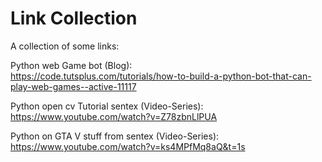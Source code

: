 # Link Collection

A collection of some links:

Python web Game bot (Blog): </br>
https://code.tutsplus.com/tutorials/how-to-build-a-python-bot-that-can-play-web-games--active-11117

Python open cv Tutorial sentex (Video-Series): </br>
https://www.youtube.com/watch?v=Z78zbnLlPUA

Python on GTA V stuff from sentex (Video-Series): </br>
https://www.youtube.com/watch?v=ks4MPfMq8aQ&t=1s
